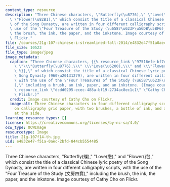 ```yaml
---
content_type: resource
description: "Three Chinese characters, \"Butterfly(\u8776),\" \"Love(\u6200),\" and\
  \ \"Flower(\u82B1),\" which consist the title of a classical Chinese lyric poetry\
  \ of the Song Dynasty, are written in four different calligraphy scripts, with the\
  \ use of the \"Four Treasure of the Study (\u6587\u623F\u56DB\u5BF6),\" including\
  \ the brush, the ink, the paper, and the inkstone. Image courtesy of Cathy Cho on\
  \ Flickr."
file: /courses/21g-107-chinese-i-streamlined-fall-2014/e4832e47f51a0aec2bfd844cb5554485_21g-107f14-th.jpg
file_size: 10523
file_type: image/jpeg
image_metadata:
  caption: "Three Chinese characters, {{% resource_link \"97516efe-bf7d-4b36-9903-435803d52184\"\
    \ \"\\\"Butterfly(\u8776),\\\" \\\"Love(\u6200),\\\" and \\\"Flower(\u82B1)\"\
    \ %}},\" of which consist the title of a classical Chinese lyric poetry in the\
    \ Song Dynasty (960\u20131279), are written in four different calligraphy scripts,\
    \ with the use of the \"Four Treasures of the Study (\u6587\u623F\u56DB\u5BF6\
    ),\" including a brush, an ink, paper, and an inkstone. (Image courtesy of {{%\
    \ resource_link \"dcdd0295-ecec-488a-bf19-2734ac8ec1c1\" \"Cathy Cho\" %}} on\
    \ Flickr.)"
  credit: Image courtesy of Cathy Cho on Flickr.
  image-alt: Three Chinese characters in four different calligraphy scripts written
    on calligraphy grid paper, with two brushes, a bottle of ink, and an inkstone
    at the side.
learning_resource_types: []
license: https://creativecommons.org/licenses/by-nc-sa/4.0/
ocw_type: OCWImage
resourcetype: Image
title: 21g-107f14-th.jpg
uid: e4832e47-f51a-0aec-2bfd-844cb5554485
---
```

Three Chinese characters, "Butterfly(蝶)," "Love(戀)," and "Flower(花)," which consist the title of a classical Chinese lyric poetry of the Song Dynasty, are written in four different calligraphy scripts, with the use of the "Four Treasure of the Study (文房四寶)," including the brush, the ink, the paper, and the inkstone. Image courtesy of Cathy Cho on Flickr.